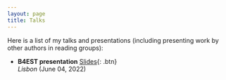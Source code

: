 ```yaml
---
layout: page
title: Talks
---
```


Here is a list of my talks and presentations (including presenting work by other authors in reading groups):

- **B4EST presentation**
  [Slides](/static/ppt/B4EST_slides.pdf){: .btn}  
  *Lisbon* (June 04, 2022)
